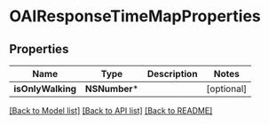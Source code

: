 # OAIResponseTimeMapProperties

## Properties
Name | Type | Description | Notes
------------ | ------------- | ------------- | -------------
**isOnlyWalking** | **NSNumber*** |  | [optional] 

[[Back to Model list]](../README.md#documentation-for-models) [[Back to API list]](../README.md#documentation-for-api-endpoints) [[Back to README]](../README.md)


